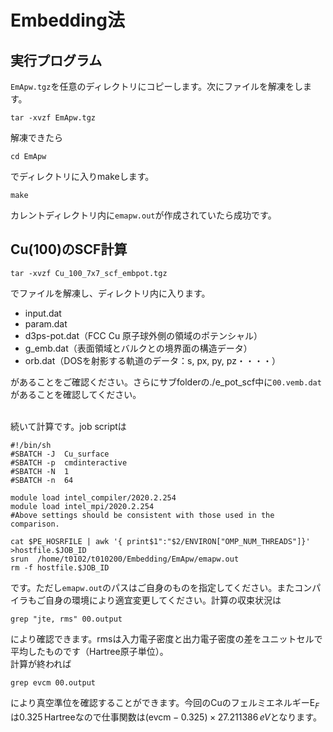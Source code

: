 # Embedding法

## 実行プログラム

`EmApw.tgz`を任意のディレクトリにコピーします。次にファイルを解凍をします。

```
tar -xvzf EmApw.tgz
```
解凍できたら

```
cd EmApw
```

でディレクトリに入りmakeします。

```
make
```

カレントディレクトリ内に`emapw.out`が作成されていたら成功です。


## Cu(100)のSCF計算


```
tar -xvzf Cu_100_7x7_scf_embpot.tgz
```

でファイルを解凍し、ディレクトリ内に入ります。

- input.dat
- param.dat
- d3ps-pot.dat（FCC Cu 原子球外側の領域のポテンシャル）
- g_emb.dat（表面領域とバルクとの境界面の構造データ）
- orb.dat（DOSを射影する軌道のデータ：s, px, py, pz・・・・）
> 
があることをご確認ください。さらにサブfolderの./e_pot_scf中に`00.vemb.dat`があることを確認してください。


<br>
続いて計算です。job scriptは

```
#!/bin/sh
#SBATCH -J  Cu_surface
#SBATCH -p  cmdinteractive
#SBATCH -N  1
#SBATCH -n  64

module load intel_compiler/2020.2.254
module load intel_mpi/2020.2.254
#Above settings should be consistent with those used in the comparison.

cat $PE_HOSRFILE | awk '{ print$1":"$2/ENVIRON["OMP_NUM_THREADS"]}' >hostfile.$JOB_ID
srun  /home/t0102/t010200/Embedding/EmApw/emapw.out
rm -f hostfile.$JOB_ID
```

です。ただし`emapw.out`のパスはご自身のものを指定してください。またコンパイラもご自身の環境により適宜変更してください。計算の収束状況は
```
grep "jte, rms" 00.output
```
により確認できます。rmsは入力電子密度と出力電子密度の差をユニットセルで平均したものです（Hartree原子単位）。
<br>
計算が終われば
```
grep evcm 00.output
```
により真空準位を確認することができます。今回のCuのフェルミエネルギー$\mathrm{E}_F$は$0.325\, \mathrm{Hartree}$なので仕事関数は$(\mathrm{evcm}-0.325)\times 27.211386\,eV$となります。